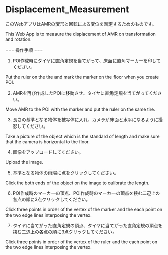 # Displacement_Measurement

このWebアプリはAMRの変形と回転による変位を測定するためのものです。

This Web App is to measure the displacement of AMR on transformation and rotation.

=== 操作手順 ===

1. POI作成時にタイヤに直角定規を当てがって、床面に直角マーカーを印してください。

Put the ruler on the tire and mark the marker on the floor when you create POI.

2. AMRを再び作成したPOIに移動させ、タイヤに直角定規を当てがってください。

Move AMR to the POI with the marker and put the ruler on the same tire.

3. 長さの基準となる物体を被写体に入れ、カメラが床面と水平になるように撮影してください。

Take a picture of the object which is the standard of length and make sure that the camera is horizontal to the floor.

4. 画像をアップロードしてください。

Upload the image.

5. 基準となる物体の両端に点をクリックしてください。

Click the both ends of the object on the image to calibrate the length.

6. POI作成時のマーカーの頂点、POI作成時のマーカーの頂点を挟む二辺上の各点の順に3点クリックしてください。

Click three points in order of the vertex of the marker and the each point on the two edge lines interposing the vertex.

7. タイヤに当てがった直角定規の頂点、タイヤに当てがった直角定規の頂点を挟む二辺上の各点の順に3点クリックしてください。

Click three points in order of the vertex of the ruler and the each point on the two edge lines interposing the vertex.
